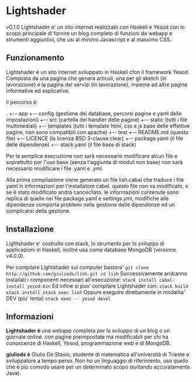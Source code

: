 # Lightshader
v0.1.0
Lightshader e' un sito internet realizzato con Haskell e Yesod con lo scopo principale di fornire un blog completo di funzioni da webapp e strumenti aggiuntivi, che usi al minimo Javascript e al massimo CSS.

## Funzionamento
Lightshader è un sito internet sviluppato in Haskell cfon il framework Yesod.
Composta da una pagina che genera articoli, una per gli sketch (in lavorazione) e la pagina dei
servizi (in lavorazione), insieme ad altre pagine informative ed esplicative.

Il percorso è:

.
+-- app
+-- config (gestione dei database, percorsi pagine e yaml delle impostazioni)
+-- src (cartella dei handler delle pagine)
+-- static (tutti i file multimediali)
+-- templates (tutti i template html, css e js base delle effettive pagine, non sono compatibili con apache)
+-- test
+-- README.md (questo file)
+-- LICENCE (la licenza BSD 3-clause clear)
+-- package.yaml (il file delle dipendenze)
+-- stack.yaml (il file base di stack)

Per la semplice esecuzione non sarà necessario modificare alcun file e soprettutto per l'uso base
(senza l'aggiunta di moduli non base) non sarà necessario modificare i file .yaml e .yml.

Alla prima compilazione viene generato un file lish.cabal che traduce i file yaml in informazioni per
l'installatore cabal. questo file non va modificato, e se è stato modificato andrà cancecllato. le
informazioni contenute sono replica di quelle nei file package.yaml e settings.yml, modifiche alle
dipendenze comporta problemi nella gestione delle dipendenze ed un complicarsi della gestione.

## Installazione
Lightshader e' costruito con stack, lo strumento per lo sviluppo di applicazioni in Haskell, inoltre usa come database MongoDB (versione v4.0.0).

Per compilare Lightshader sul computer bastera'
``
git clone http://github.com/giuliods/lish.git
cd lish
``
Successivamente andranno installati i componenti necessari all'esecuzione:
``
stack install cabal-install yesod-bin
``
Ed infine si puo' compilare Lightshader con:
``
stack build
stack install
stack exec lish
``
Oppure eseguire direttamente in modalita' DEV (piu' lenta)
``
stack exec -- yesod devel
``

## Informazioni
**Lightshader è** una webapp completa per lo sviluppo di un blog o un giornale online. con pagine
preimpostate ma modificabili per chi ha conoscenze di Haskell, Yesod, programmazione web e di
MongoDB.

**giuliods è** Giulio De Stasio, studente di matematica all'università di Trieste e sviluppatore
a tempo perso. Non ho un linguaggio di riferimento, uso quello che è più comodo usare per un
determinato scopo (evitando accuratamente Java).
